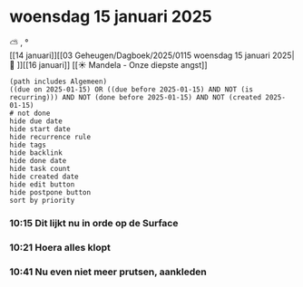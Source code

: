 # woensdag 15 januari 2025

⛅ , °<br>[[14 januari]][[03 Geheugen/Dagboek/2025/0115 woensdag 15 januari 2025| 📓 ]][[16 januari]]
[[☀️ Mandela - Onze diepste angst]]
```tasks
(path includes Algemeen)
((due on 2025-01-15) OR ((due before 2025-01-15) AND NOT (is recurring))) AND NOT (done before 2025-01-15) AND NOT (created 2025-01-15)
# not done
hide due date
hide start date
hide recurrence rule
hide tags
hide backlink
hide done date
hide task count
hide created date
hide edit button
hide postpone button 
sort by priority 
```
### 10:15 Dit lijkt nu in  orde op de Surface 
### 10:21  Hoera alles klopt
### 10:41  Nu even niet meer prutsen, aankleden 